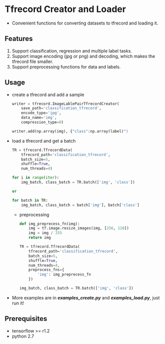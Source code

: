 # Tfrecord Creator and Loader
- Convenient functions for converting datasets to tfrecord and loading it.

## Features
1. Support classification, regression and multiple label tasks.
1. Support image encoding (jpg or png) and decoding, which makes the tfrecord file smaller.
1. Support preprocessing functions for data and labels.

## Usage
- create a tfrecord and add a sample
    ```python
    writer = tfrecord.ImageLablePairTfrecordCreator(
        save_path='classification_tfrecord',
        encode_type='jpg',
        data_name='img',
        compression_type=0)

    writer.add(np.array(img), {"class":np.array(label)")
    ```

- load a tfrecord and get a batch
    ```python
    TR = tfrecord.TfrecordData(
        tfrecord_path='classification_tfrecord',
        batch_size=5,
        shuffle=True,
        num_threads=4)

    for i in range(iter):
        img_batch, class_batch = TR.batch(['img', 'class'])
    
    or

    for batch in TR:
        img_batch, class_batch = batch['img'], batch['class']
    ```
    - preprocessing
        ```python
        def img_preprecess_fn(img):
            img = tf.image.resize_images(img, [256, 128])
            img = img / 255
            return img

        TR = tfrecord.TfrecordData(
            tfrecord_path='classification_tfrecord',
            batch_size=5,
            shuffle=True,
            num_threads=4,
            preprocess_fns={
                'img': img_preprecess_fn
            })

        img_batch, class_batch = TR.batch(['img', 'class'])
        ```

 - More examples are in ***examples_create.py*** and ***examples_load.py***, just run it!

## Prerequisites
- tensorflow >= r1.2
- python 2.7
